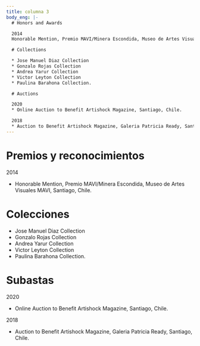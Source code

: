 ```yaml
---
title: columna 3
body_eng: |-
  # Honors and Awards

  2014
  Honorable Mention, Premio MAVI/Minera Escondida, Museo de Artes Visuales MAVI, Santiago, Chile.

  # Collections

  * Jose Manuel Diaz Collection
  * Gonzalo Rojas Collection
  * Andrea Yarur Collection
  * Victor Leyton Collection
  * Paulina Barahona Collection.

  # Auctions

  2020
  * Online Auction to Benefit Artishock Magazine, Santiago, Chile.

  2018
  * Auction to Benefit Artishock Magazine, Galeria Patricia Ready, Santiago, Chile.
---
```


# Premios y reconocimientos

2014

- Honorable Mention, Premio MAVI/Minera Escondida, Museo de Artes Visuales MAVI, Santiago, Chile.

# Colecciones

- Jose Manuel Diaz Collection
- Gonzalo Rojas Collection
- Andrea Yarur Collection
- Victor Leyton Collection
- Paulina Barahona Collection.

# Subastas

2020

- Online Auction to Benefit Artishock Magazine, Santiago, Chile.

2018

- Auction to Benefit Artishock Magazine, Galeria Patricia Ready, Santiago, Chile.
